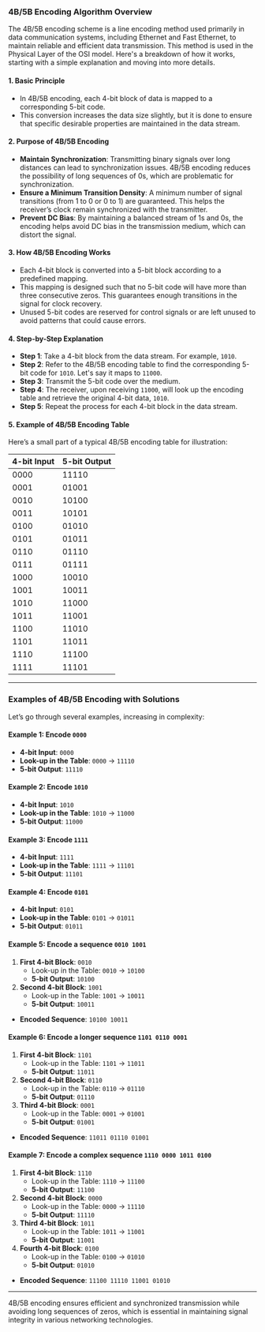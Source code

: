 ### 4B/5B Encoding Algorithm Overview

The 4B/5B encoding scheme is a line encoding method used primarily in data communication systems, including Ethernet and Fast Ethernet, to maintain reliable and efficient data transmission. This method is used in the Physical Layer of the OSI model. Here's a breakdown of how it works, starting with a simple explanation and moving into more details.

#### **1\. Basic Principle**

*   In 4B/5B encoding, each 4-bit block of data is mapped to a corresponding 5-bit code.
*   This conversion increases the data size slightly, but it is done to ensure that specific desirable properties are maintained in the data stream.

#### **2\. Purpose of 4B/5B Encoding**

*   **Maintain Synchronization**: Transmitting binary signals over long distances can lead to synchronization issues. 4B/5B encoding reduces the possibility of long sequences of 0s, which are problematic for synchronization.
*   **Ensure a Minimum Transition Density**: A minimum number of signal transitions (from 1 to 0 or 0 to 1) are guaranteed. This helps the receiver’s clock remain synchronized with the transmitter.
*   **Prevent DC Bias**: By maintaining a balanced stream of 1s and 0s, the encoding helps avoid DC bias in the transmission medium, which can distort the signal.

#### **3\. How 4B/5B Encoding Works**

*   Each 4-bit block is converted into a 5-bit block according to a predefined mapping.
*   This mapping is designed such that no 5-bit code will have more than three consecutive zeros. This guarantees enough transitions in the signal for clock recovery.
*   Unused 5-bit codes are reserved for control signals or are left unused to avoid patterns that could cause errors.

#### **4\. Step-by-Step Explanation**

*   **Step 1**: Take a 4-bit block from the data stream. For example, `1010`.
*   **Step 2**: Refer to the 4B/5B encoding table to find the corresponding 5-bit code for `1010`. Let's say it maps to `11000`.
*   **Step 3**: Transmit the 5-bit code over the medium.
*   **Step 4**: The receiver, upon receiving `11000`, will look up the encoding table and retrieve the original 4-bit data, `1010`.
*   **Step 5**: Repeat the process for each 4-bit block in the data stream.

#### **5\. Example of 4B/5B Encoding Table**

Here’s a small part of a typical 4B/5B encoding table for illustration:

| 4-bit Input | 5-bit Output |
| ----------- | ------------ |
| 0000        | 11110        |
| 0001        | 01001        |
| 0010        | 10100        |
| 0011        | 10101        |
| 0100        | 01010        |
| 0101        | 01011        |
| 0110        | 01110        |
| 0111        | 01111        |
| 1000        | 10010        |
| 1001        | 10011        |
| 1010        | 11000        |
| 1011        | 11001        |
| 1100        | 11010        |
| 1101        | 11011        |
| 1110        | 11100        |
| 1111        | 11101        |

* * *

### Examples of 4B/5B Encoding with Solutions

Let’s go through several examples, increasing in complexity:

#### **Example 1**: Encode `0000`

*   **4-bit Input**: `0000`
*   **Look-up in the Table**: `0000` → `11110`
*   **5-bit Output**: `11110`

#### **Example 2**: Encode `1010`

*   **4-bit Input**: `1010`
*   **Look-up in the Table**: `1010` → `11000`
*   **5-bit Output**: `11000`

#### **Example 3**: Encode `1111`

*   **4-bit Input**: `1111`
*   **Look-up in the Table**: `1111` → `11101`
*   **5-bit Output**: `11101`

#### **Example 4**: Encode `0101`

*   **4-bit Input**: `0101`
*   **Look-up in the Table**: `0101` → `01011`
*   **5-bit Output**: `01011`

#### **Example 5**: Encode a sequence `0010 1001`

1.  **First 4-bit Block**: `0010`
    *   Look-up in the Table: `0010` → `10100`
    *   **5-bit Output**: `10100`
2.  **Second 4-bit Block**: `1001`
    *   Look-up in the Table: `1001` → `10011`
    *   **5-bit Output**: `10011`

*   **Encoded Sequence**: `10100 10011`

#### **Example 6**: Encode a longer sequence `1101 0110 0001`

1.  **First 4-bit Block**: `1101`
    *   Look-up in the Table: `1101` → `11011`
    *   **5-bit Output**: `11011`
2.  **Second 4-bit Block**: `0110`
    *   Look-up in the Table: `0110` → `01110`
    *   **5-bit Output**: `01110`
3.  **Third 4-bit Block**: `0001`
    *   Look-up in the Table: `0001` → `01001`
    *   **5-bit Output**: `01001`

*   **Encoded Sequence**: `11011 01110 01001`

#### **Example 7**: Encode a complex sequence `1110 0000 1011 0100`

1.  **First 4-bit Block**: `1110`
    *   Look-up in the Table: `1110` → `11100`
    *   **5-bit Output**: `11100`
2.  **Second 4-bit Block**: `0000`
    *   Look-up in the Table: `0000` → `11110`
    *   **5-bit Output**: `11110`
3.  **Third 4-bit Block**: `1011`
    *   Look-up in the Table: `1011` → `11001`
    *   **5-bit Output**: `11001`
4.  **Fourth 4-bit Block**: `0100`
    *   Look-up in the Table: `0100` → `01010`
    *   **5-bit Output**: `01010`

*   **Encoded Sequence**: `11100 11110 11001 01010`

* * *

4B/5B encoding ensures efficient and synchronized transmission while avoiding long sequences of zeros, which is essential in maintaining signal integrity in various networking technologies.